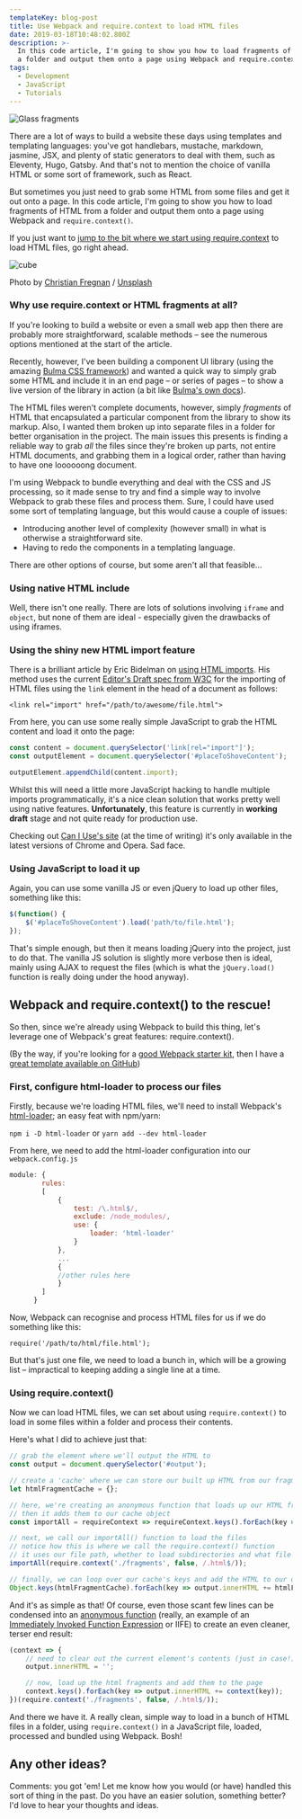 ```yaml
---
templateKey: blog-post
title: Use Webpack and require.context to load HTML files
date: 2019-03-18T10:48:02.800Z
description: >-
  In this code article, I'm going to show you how to load fragments of HTML from
  a folder and output them onto a page using Webpack and require.context().
tags:
  - Development
  - JavaScript
  - Tutorials
---
```


![Glass fragments](/img/malcolm-lightbody-668615-unsplash-md.jpg)

There are a lot of ways to build a website these days using templates and templating languages: you've got handlebars, mustache, markdown, jasmine, JSX, and plenty of static generators to deal with them, such as Eleventy, Hugo, Gatsby. And that's not to mention the choice of vanilla HTML or some sort of framework, such as React.

But sometimes you just need to grab some HTML from some files and get it out onto a page. In this code article, I'm going to show you how to load fragments of HTML from a folder and output them onto a page using Webpack and `require.context()`.

If you just want to [jump to the bit where we start using require.context](#webpack-and-require-context-to-the-rescue) to load HTML files, go right ahead.

![cube](https://images.unsplash.com/photo-1529700215145-58542a1f36b6?ixlib=rb-1.2.1&q=80&fm=jpg&crop=entropy&cs=tinysrgb&w=1080&fit=max&ixid=eyJhcHBfaWQiOjExNzczfQ)

Photo by [Christian Fregnan](https://unsplash.com/@christianfregnan?utm_source=ghost&utm_medium=referral&utm_campaign=api-credit) / [Unsplash](https://unsplash.com/?utm_source=ghost&utm_medium=referral&utm_campaign=api-credit)

### Why use require.context or HTML fragments at all?

If you're looking to build a website or even a small web app then there are probably more straightforward, scalable methods – see the numerous options mentioned at the start of the article.

Recently, however, I've been building a component UI library (using the amazing [Bulma CSS framework](http://bulma.io/)) and wanted a quick way to simply grab some HTML and include it in an end page – or series of pages – to show a live version of the library in action (a bit like [Bulma's own docs](http://bulma.io/)).

The HTML files weren't complete documents, however, simply _fragments_ of HTML that encapsulated a particular component from the library to show its markup. Also, I wanted them broken up into separate files in a folder for better organisation in the project. The main issues this presents is finding a reliable way to grab _all_ the files since they're broken up parts, not entire HTML documents, and grabbing them in a logical order, rather than having to have one loooooong document.

I'm using Webpack to bundle everything and deal with the CSS and JS processing, so it made sense to try and find a simple way to involve Webpack to grab these files and process them. Sure, I could have used some sort of templating language, but this would cause a couple of issues:

*   Introducing another level of complexity (however small) in what is otherwise a straightforward site.
*   Having to redo the components in a templating language.

There are other options of course, but some aren't all that feasible...

### Using native HTML include

Well, there isn't one really. There are lots of solutions involving `iframe` and `object`, but none of them are ideal - especially given the drawbacks of using iframes.

### Using the shiny new HTML import feature

There is a brilliant article by Eric Bidelman on [using HTML imports](https://www.html5rocks.com/en/tutorials/webcomponents/imports/). His method uses the current [Editor's Draft spec from W3C](https://w3c.github.io/webcomponents/spec/imports/) for the importing of HTML files using the `link` element in the head of a document as follows:

```markup
<link rel="import" href="/path/to/awesome/file.html">
```

From here, you can use some really simple JavaScript to grab the HTML content and load it onto the page:

```javascript
const content = document.querySelector('link[rel="import"]');
const outputElement = document.querySelector('#placeToShoveContent');

outputElement.appendChild(content.import);
```

Whilst this will need a little more JavaScript hacking to handle multiple imports programmatically, it's a nice clean solution that works pretty well using native features. **Unfortunately**, this feature is currently in **working draft** stage and not quite ready for production use.

Checking out [Can I Use's site](https://caniuse.com/#feat=imports) (at the time of writing) it's only available in the latest versions of Chrome and Opera. Sad face.

### Using JavaScript to load it up

Again, you can use some vanilla JS or even jQuery to load up other files, something like this:

```javascript
$(function() {
	$('#placeToShoveContent').load('path/to/file.html');
});
```

That's simple enough, but then it means loading jQuery into the project, just to do that. The vanilla JS solution is slightly more verbose then is ideal, mainly using AJAX to request the files (which is what the `jQuery.load()` function is really doing under the hood anyway).

<a name="webpack-and-require-context-to-the-rescue"></a>Webpack and require.context() to the rescue!
--------------------------------------------

So then, since we're already using Webpack to build this thing, let's leverage one of Webpack's great features: require.context().

(By the way, if you're looking for a [good Webpack starter kit](https://robkendal.co.uk/webpack-project-starter-kit/), then I have a [great template available on GitHub](https://github.com/bpk68/web-template))

### First, configure html-loader to process our files

Firstly, because we're loading HTML files, we'll need to install Webpack's [html-loader](https://webpack.js.org/loaders/html-loader/); an easy feat with npm/yarn:

`npm i -D html-loader` or `yarn add --dev html-loader`

From here, we need to add the html-loader configuration into our `webpack.config.js`

```javascript
module: {
        rules: 
        [
            {
                test: /\.html$/,
                exclude: /node_modules/,
                use: {
                    loader: 'html-loader'
                }
            },
            ...
            {
            //other rules here
            }
        ]
      }
```

Now, Webpack can recognise and process HTML files for us if we do something like this:

`require('/path/to/html/file.html');`

But that's just one file, we need to load a bunch in, which will be a growing list – impractical to keeping adding a single line at a time.

### Using require.context()

Now we can load HTML files, we can set about using `require.context()` to load in some files within a folder and process their contents.

Here's what I did to achieve just that:

```javascript
// grab the element where we'll output the HTML to
const output = document.querySelector('#output');

// create a 'cache' where we can store our built up HTML from our fragments
let htmlFragmentCache = {};

// here, we're creating an anonymous function that loads up our HTML fragments
// then it adds them to our cache object
const importAll = requireContext => requireContext.keys().forEach(key => htmlFragmentCache[key] = requireContext(key));

// next, we call our importAll() function to load the files
// notice how this is where we call the require.context() function
// it uses our file path, whether to load subdirectories and what file type to get
importAll(require.context('./fragments', false, /.html$/));

// finally, we can loop over our cache's keys and add the HTML to our output element
Object.keys(htmlFragmentCache).forEach(key => output.innerHTML += htmlFragmentCache[key]);
```

And it's as simple as that! Of course, even those scant few lines can be condensed into an [anonymous function](https://robkendal.co.uk/arrow-functions-in-javascript/) (really, an example of an [Immediately Invoked Function Expression](https://blog.mgechev.com/2012/08/29/self-invoking-functions-in-javascript-or-immediately-invoked-function-expression/) or IIFE) to create an even cleaner, terser end result:

```javascript
(context => {
	// need to clear out the current element's contents (just in case!)
	output.innerHTML = '';

	// now, load up the html fragments and add them to the page
	context.keys().forEach(key => output.innerHTML += context(key));
})(require.context('./fragments', false, /.html$/));
```

And there we have it. A really clean, simple way to load in a bunch of HTML files in a folder, using `require.context()` in a JavaScript file, loaded, processed and bundled using Webpack. Bosh!

Any other ideas?
----------------

Comments: you got 'em! Let me know how you would (or have) handled this sort of thing in the past. Do you have an easier solution, something better? I'd love to hear your thoughts and ideas.
